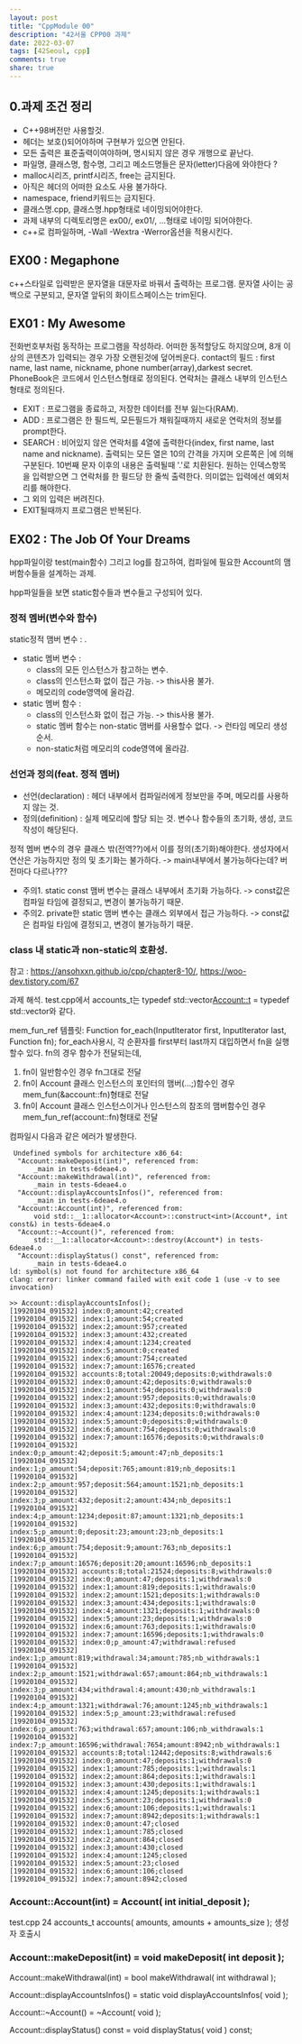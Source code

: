```yaml
---
layout: post
title: "CppModule 00"
description: "42서울 CPP00 과제"
date: 2022-03-07
tags: [42Seoul, cpp]
comments: true
share: true
---
```


## 0.과제 조건 정리
- C++98버전만 사용할것.
- 헤더는 보호()되어야하며 구현부가 있으면 안된다.
- 모든 출력은 표준출력이여야하며, 명시되지 않은 경우 개행으로 끝난다.
- 파일명, 클래스명, 함수명, 그리고 메소드명들은 문자(letter)다음에 와야한다 ?
- malloc시리즈, printf시리즈, free는 금지된다.
- 아직은 <algorithm>헤더의 어떠한 요소도 사용 불가하다.
- namespace, friend키워드는 금지된다.
- 클래스명.cpp, 클래스명.hpp형태로 네이밍되어야한다.
- 과제 내부의 디렉토리명은 ex00/, ex01/, ...형태로 네이밍 되어야한다.
- c++로 컴파일하며, -Wall -Wextra -Werror옵션을 적용시킨다.

## EX00 : Megaphone
c++스타일로 입력받은 문자열을 대문자로 바꿔서 출력하는 프로그램. 문자열 사이는 공백으로 구분되고, 문자열 앞뒤의 화이트스페이스는 trim된다.

## EX01 : My Awesome
전화번호부처럼 동작하는 프로그램을 작성하라. 어떠한 동적할당도 하지않으며, 8개 이상의 콘텐츠가 입력되는 경우 가장 오랜된것에 덮어씌운다.
contact의 필드 : first name, last name, nickname, phone number(array),darkest secret.
PhoneBook은 코드에서 인스턴스형태로 정의된다.
연락처는 클래스 내부의 인스턴스 형태로 정의된다.
- EXIT : 프로그램을 종료하고, 저장한 데이터를 전부 잃는다(RAM).
- ADD : 프로그램은 한 필드씩, 모든필드가 채워질때까지 새로운 연락처의 정보를 prompt한다.
- SEARCH : 비어있지 않은 연락처를 4열에 출력한다(index, first name, last name and nickname).
	출력되는 모든 열은 10의 간격을 가지며 오른쪽은 |에 의해 구분된다. 10번째 문자 이후의 내용은 출력될때 '.'로 치환된다.
	원하는 인덱스항목을 입력받으면 그 연락처를 한 필드당 한 줄씩 출력한다. 의미없는 입력에선 예외처리를 해야한다.
- 그 외의 입력은 버려진다.
- EXIT될때까지 프로그램은 반복된다.

## EX02 : The Job Of Your Dreams
hpp파일이랑 test(main함수) 그리고 log를 참고하여, 컴파일에 필요한 Account의 맴버함수들을 설계하는 과제.

hpp파일들을 보면 static함수들과 변수들고 구성되어 있다.
### 정적 멤버(변수와 함수)
static정적 맴버 변수 : . 

- static 멤버 변수 : 
	- class의 모든 인스턴스가 참고하는 변수.
	- class의 인스턴스화 없이 접근 가능. -> this사용 불가.
	- 메모리의 code영역에 올라감.
- static 멤버 함수 :
	- class의 인스턴스화 없이 접근 가능. -> this사용 불가.
	- static 멤버 함수는 non-static 맴버를 사용할수 없다. -> 런타임 메모리 생성 순서.
	- non-static처럼 메모리의 code영역에 올라감.


### 선언과 정의(feat. 정적 멤버)

 - 선언(declaration) : 헤더 내부에서 컴파일러에게 정보만을 주며, 메모리를 사용하지 않는 것. 
 - 정의(definition) : 실제 메모리에 할당 되는 것. 변수나 함수들의 초기화, 생성, 코드작성이 해당된다.

 정적 멤버 변수의 경우 클래스 밖(전역??)에서 이를 정의(초기화)해야한다. 생성자에서 연산은 가능하지만 정의 및 초기화는 불가하다.
 -> main내부에서 불가능하다는데? 버전마다 다르나???

 - 주의1. static const 맴버 변수는 클래스 내부에서 초기화 가능하다. -> const값은 컴파일 타임에 결정되고, 변경이 불가능하기 때문.
 - 주의2. private한 static 맴버 변수는 클래스 외부에서 접근 가능하다. -> const값은 컴파일 타임에 결정되고, 변경이 불가능하기 때문.

### class 내 static과 non-static의 호환성.

참고 : https://ansohxxn.github.io/cpp/chapter8-10/, https://woo-dev.tistory.com/67

과제 해석.
test.cpp에서 accounts_t는 typedef std::vector<Account::t> = typedef std::vector<Account>와 같다.

mem_fun_ref 템플릿: 
Function for_each(InputIterator first, InputIterator last, Function fn);
for_each사용시, 각 순환자를 first부터 last까지 대입하면서 fn을 실행할수 있다.
fn의 경우 함수가 전달되는데, 
1. fn이 일반함수인 경우 fn그대로 전달
2. fn이 Account 클래스 인스턴스의 포인터의 맴버(...;)함수인 경우 mem_fun(&account::fn)형태로 전달
3. fn이 Account 클래스 인스턴스이거나 인스턴스의 참조의 맴버함수인 경우 mem_fun_ref(account::fn)형태로 전달



컴파일시 다음과 같은 에러가 발생한다.
```
 Undefined symbols for architecture x86_64:
  "Account::makeDeposit(int)", referenced from:
      _main in tests-6deae4.o
  "Account::makeWithdrawal(int)", referenced from:
      _main in tests-6deae4.o
  "Account::displayAccountsInfos()", referenced from:
      _main in tests-6deae4.o
  "Account::Account(int)", referenced from:
      void std::__1::allocator<Account>::construct<int>(Account*, int const&) in tests-6deae4.o
  "Account::~Account()", referenced from:
      std::__1::allocator<Account>::destroy(Account*) in tests-6deae4.o
  "Account::displayStatus() const", referenced from:
      _main in tests-6deae4.o
ld: symbol(s) not found for architecture x86_64
clang: error: linker command failed with exit code 1 (use -v to see invocation)
```

```
>> Account::displayAccountsInfos();
[19920104_091532] index:0;amount:42;created
[19920104_091532] index:1;amount:54;created
[19920104_091532] index:2;amount:957;created
[19920104_091532] index:3;amount:432;created
[19920104_091532] index:4;amount:1234;created
[19920104_091532] index:5;amount:0;created
[19920104_091532] index:6;amount:754;created
[19920104_091532] index:7;amount:16576;created
[19920104_091532] accounts:8;total:20049;deposits:0;withdrawals:0
[19920104_091532] index:0;amount:42;deposits:0;withdrawals:0
[19920104_091532] index:1;amount:54;deposits:0;withdrawals:0
[19920104_091532] index:2;amount:957;deposits:0;withdrawals:0
[19920104_091532] index:3;amount:432;deposits:0;withdrawals:0
[19920104_091532] index:4;amount:1234;deposits:0;withdrawals:0
[19920104_091532] index:5;amount:0;deposits:0;withdrawals:0
[19920104_091532] index:6;amount:754;deposits:0;withdrawals:0
[19920104_091532] index:7;amount:16576;deposits:0;withdrawals:0
[19920104_091532] index:0;p_amount:42;deposit:5;amount:47;nb_deposits:1
[19920104_091532] index:1;p_amount:54;deposit:765;amount:819;nb_deposits:1
[19920104_091532] index:2;p_amount:957;deposit:564;amount:1521;nb_deposits:1
[19920104_091532] index:3;p_amount:432;deposit:2;amount:434;nb_deposits:1
[19920104_091532] index:4;p_amount:1234;deposit:87;amount:1321;nb_deposits:1
[19920104_091532] index:5;p_amount:0;deposit:23;amount:23;nb_deposits:1
[19920104_091532] index:6;p_amount:754;deposit:9;amount:763;nb_deposits:1
[19920104_091532] index:7;p_amount:16576;deposit:20;amount:16596;nb_deposits:1
[19920104_091532] accounts:8;total:21524;deposits:8;withdrawals:0
[19920104_091532] index:0;amount:47;deposits:1;withdrawals:0
[19920104_091532] index:1;amount:819;deposits:1;withdrawals:0
[19920104_091532] index:2;amount:1521;deposits:1;withdrawals:0
[19920104_091532] index:3;amount:434;deposits:1;withdrawals:0
[19920104_091532] index:4;amount:1321;deposits:1;withdrawals:0
[19920104_091532] index:5;amount:23;deposits:1;withdrawals:0
[19920104_091532] index:6;amount:763;deposits:1;withdrawals:0
[19920104_091532] index:7;amount:16596;deposits:1;withdrawals:0
[19920104_091532] index:0;p_amount:47;withdrawal:refused
[19920104_091532] index:1;p_amount:819;withdrawal:34;amount:785;nb_withdrawals:1
[19920104_091532] index:2;p_amount:1521;withdrawal:657;amount:864;nb_withdrawals:1
[19920104_091532] index:3;p_amount:434;withdrawal:4;amount:430;nb_withdrawals:1
[19920104_091532] index:4;p_amount:1321;withdrawal:76;amount:1245;nb_withdrawals:1
[19920104_091532] index:5;p_amount:23;withdrawal:refused
[19920104_091532] index:6;p_amount:763;withdrawal:657;amount:106;nb_withdrawals:1
[19920104_091532] index:7;p_amount:16596;withdrawal:7654;amount:8942;nb_withdrawals:1
[19920104_091532] accounts:8;total:12442;deposits:8;withdrawals:6
[19920104_091532] index:0;amount:47;deposits:1;withdrawals:0
[19920104_091532] index:1;amount:785;deposits:1;withdrawals:1
[19920104_091532] index:2;amount:864;deposits:1;withdrawals:1
[19920104_091532] index:3;amount:430;deposits:1;withdrawals:1
[19920104_091532] index:4;amount:1245;deposits:1;withdrawals:1
[19920104_091532] index:5;amount:23;deposits:1;withdrawals:0
[19920104_091532] index:6;amount:106;deposits:1;withdrawals:1
[19920104_091532] index:7;amount:8942;deposits:1;withdrawals:1
[19920104_091532] index:0;amount:47;closed
[19920104_091532] index:1;amount:785;closed
[19920104_091532] index:2;amount:864;closed
[19920104_091532] index:3;amount:430;closed
[19920104_091532] index:4;amount:1245;closed
[19920104_091532] index:5;amount:23;closed
[19920104_091532] index:6;amount:106;closed
[19920104_091532] index:7;amount:8942;closed
```



### Account::Account(int) = Account( int initial_deposit );
test.cpp 24 accounts_t				accounts( amounts, amounts + amounts_size );
생성자 호출시


### Account::makeDeposit(int) = void	makeDeposit( int deposit );



Account::makeWithdrawal(int) = bool	makeWithdrawal( int withdrawal );


Account::displayAccountsInfos() = static void	displayAccountsInfos( void );




Account::~Account() = ~Account( void );


Account::displayStatus() const = void	displayStatus( void ) const;